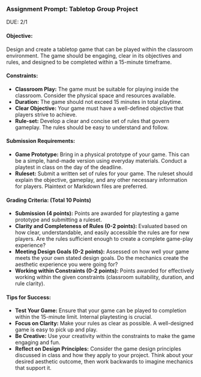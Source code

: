### Assignment Prompt: Tabletop Group Project

DUE: 2/1

#### Objective:
Design and create a tabletop game that can be played within the classroom environment. The game should be engaging, clear in its objectives and rules, and designed to be completed within a 15-minute timeframe.

#### Constraints:
- **Classroom Play:** The game must be suitable for playing inside the classroom. Consider the physical space and resources available.
- **Duration:** The game should not exceed 15 minutes in total playtime.
- **Clear Objective:** Your game must have a well-defined objective that players strive to achieve.
- **Rule-set:** Develop a clear and concise set of rules that govern gameplay. The rules should be easy to understand and follow.

#### Submission Requirements:
- **Game Prototype:** Bring in a physical prototype of your game. This can be a simple, hand-made version using everyday materials. Conduct a playtest in class on the day of the deadline.
- **Ruleset:** Submit a written set of rules for your game. The ruleset should explain the objective, gameplay, and any other necessary information for players. Plaintext or Markdown files are preferred.

#### Grading Criteria: (Total 10 Points)
- **Submission (4 points):** Points are awarded for playtesting a game prototype and submitting a ruleset.
- **Clarity and Completeness of Rules (0-2 points):** Evaluated based on how clear, understandable, and easily accessible the rules are for new players. Are the rules sufficient enough to create a complete game-play experience?
- **Meeting Design Goals (0-2 points):** Assessed on how well your game meets the your own stated design goals. Do the mechanics create the aesthetic experience you were going for?
- **Working within Constraints (0-2 points):** Points awarded for effectively working within the given constraints (classroom suitability, duration, and rule clarity).
<!-- - 0-2 Bonus points for "Polish" -->

#### Tips for Success:
- **Test Your Game:** Ensure that your game can be played to completion within the 15-minute limit. Internal playtesting is crucial.
- **Focus on Clarity:** Make your rules as clear as possible. A well-designed game is easy to pick up and play.
- **Be Creative:** Use your creativity within the constraints to make the game engaging and fun.
- **Reflect on Design Principles:** Consider the game design principles discussed in class and how they apply to your project. Think about your desired aesthetic outcome, then work backwards to imagine mechanics that support it.
